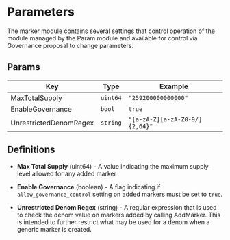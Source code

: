 # Parameters

The marker module contains several settings that control operation of the module managed by the
Param module and available for control via Governance proposal to change parameters.

## Params

| Key                    | Type     | Example                        |
|------------------------|----------|--------------------------------|
| MaxTotalSupply         | `uint64` | `"259200000000000"`            |
| EnableGovernance       | `bool`   | `true`                         |
| UnrestrictedDenomRegex | `string` | `"[a-zA-Z][a-zA-Z0-9/]{2,64}"` |


## Definitions 

- **Max Total Supply** (uint64) - A value indicating the maximum supply level allowed for any added marker

- **Enable Governance** (boolean) - A flag indicating if `allow_governance_control` setting on added markers must
  be set to `true`.

- **Unrestricted Denom Regex** (string) - A regular expression that is used to check the denom value on markers added
  by calling AddMarker.  This is intended to further restrict what may be used for a denom when a generic marker is
  created.
